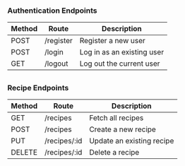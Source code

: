 ### Authentication Endpoints

| Method | Route        | Description                  |
|--------|--------------|------------------------------|
| POST   | /register     | Register a new user          |
| POST   | /login        | Log in as an existing user   |
| GET    | /logout       | Log out the current user     |

##
### Recipe Endpoints

| Method | Route           | Description                      |
|--------|-----------------|----------------------------------|
| GET    | /recipes         | Fetch all recipes                |
| POST   | /recipes         | Create a new recipe              |
| PUT    | /recipes/:id     | Update an existing recipe        |
| DELETE | /recipes/:id     | Delete a recipe                  |
